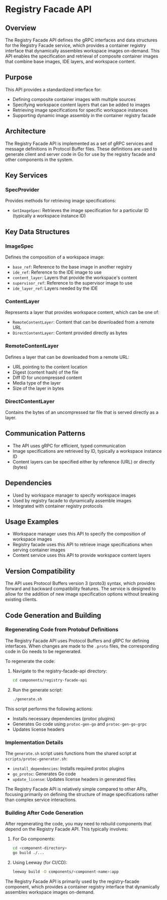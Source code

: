# Registry Facade API

## Overview
The Registry Facade API defines the gRPC interfaces and data structures for the Registry Facade service, which provides a container registry interface that dynamically assembles workspace images on-demand. This API enables the specification and retrieval of composite container images that combine base images, IDE layers, and workspace content.

## Purpose
This API provides a standardized interface for:
- Defining composite container images with multiple sources
- Specifying workspace content layers that can be added to images
- Retrieving image specifications for specific workspace instances
- Supporting dynamic image assembly in the container registry facade

## Architecture
The Registry Facade API is implemented as a set of gRPC services and message definitions in Protocol Buffer files. These definitions are used to generate client and server code in Go for use by the registry facade and other components in the system.

## Key Services

### SpecProvider
Provides methods for retrieving image specifications:

- `GetImageSpec`: Retrieves the image specification for a particular ID (typically a workspace instance ID)

## Key Data Structures

### ImageSpec
Defines the composition of a workspace image:
- `base_ref`: Reference to the base image in another registry
- `ide_ref`: Reference to the IDE image to use
- `content_layer`: Layers that provide the workspace's content
- `supervisor_ref`: Reference to the supervisor image to use
- `ide_layer_ref`: Layers needed by the IDE

### ContentLayer
Represents a layer that provides workspace content, which can be one of:
- `RemoteContentLayer`: Content that can be downloaded from a remote URL
- `DirectContentLayer`: Content provided directly as bytes

### RemoteContentLayer
Defines a layer that can be downloaded from a remote URL:
- URL pointing to the content location
- Digest (content hash) of the file
- Diff ID for uncompressed content
- Media type of the layer
- Size of the layer in bytes

### DirectContentLayer
Contains the bytes of an uncompressed tar file that is served directly as a layer.

## Communication Patterns
- The API uses gRPC for efficient, typed communication
- Image specifications are retrieved by ID, typically a workspace instance ID
- Content layers can be specified either by reference (URL) or directly (bytes)

## Dependencies
- Used by workspace manager to specify workspace images
- Used by registry facade to dynamically assemble images
- Integrated with container registry protocols

## Usage Examples
- Workspace manager uses this API to specify the composition of workspace images
- Registry facade uses this API to retrieve image specifications when serving container images
- Content service uses this API to provide workspace content layers

## Version Compatibility
The API uses Protocol Buffers version 3 (proto3) syntax, which provides forward and backward compatibility features. The service is designed to allow for the addition of new image specification options without breaking existing clients.

## Code Generation and Building

### Regenerating Code from Protobuf Definitions
The Registry Facade API uses Protocol Buffers and gRPC for defining interfaces. When changes are made to the `.proto` files, the corresponding code in Go needs to be regenerated.

To regenerate the code:

1. Navigate to the registry-facade-api directory:
   ```bash
   cd components/registry-facade-api
   ```

2. Run the generate script:
   ```bash
   ./generate.sh
   ```

This script performs the following actions:
- Installs necessary dependencies (protoc plugins)
- Generates Go code using `protoc-gen-go` and `protoc-gen-go-grpc`
- Updates license headers

### Implementation Details
The `generate.sh` script uses functions from the shared script at `scripts/protoc-generator.sh`:

- `install_dependencies`: Installs required protoc plugins
- `go_protoc`: Generates Go code
- `update_license`: Updates license headers in generated files

The Registry Facade API is relatively simple compared to other APIs, focusing primarily on defining the structure of image specifications rather than complex service interactions.

### Building After Code Generation
After regenerating the code, you may need to rebuild components that depend on the Registry Facade API. This typically involves:

1. For Go components:
   ```bash
   cd <component-directory>
   go build ./...
   ```

2. Using Leeway (for CI/CD):
   ```bash
   leeway build -D components/<component-name>:app
   ```

The Registry Facade API is primarily used by the registry-facade component, which provides a container registry interface that dynamically assembles workspace images on-demand.
